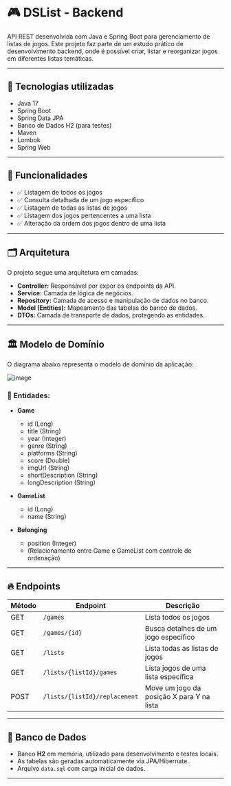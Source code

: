 # 🎮 DSList - Backend

API REST desenvolvida com Java e Spring Boot para gerenciamento de listas de jogos. Este projeto faz parte de um estudo prático de desenvolvimento backend, onde é possível criar, listar e reorganizar jogos em diferentes listas temáticas.

---

## 🚀 Tecnologias utilizadas
- Java 17
- Spring Boot
- Spring Data JPA
- Banco de Dados H2 (para testes)
- Maven
- Lombok
- Spring Web

---

## 🔗 Funcionalidades
- ✅ Listagem de todos os jogos
- ✅ Consulta detalhada de um jogo específico
- ✅ Listagem de todas as listas de jogos
- ✅ Listagem dos jogos pertencentes a uma lista
- ✅ Alteração da ordem dos jogos dentro de uma lista

---

## 🗂️ Arquitetura
O projeto segue uma arquitetura em camadas:

- **Controller:** Responsável por expor os endpoints da API.
- **Service:** Camada de lógica de negócios.
- **Repository:** Camada de acesso e manipulação de dados no banco.
- **Model (Entities):** Mapeamento das tabelas do banco de dados.
- **DTOs:** Camada de transporte de dados, protegendo as entidades.

---

## 🏛️ Modelo de Domínio

O diagrama abaixo representa o modelo de domínio da aplicação:

![image](https://github.com/user-attachments/assets/8559d694-a703-41f2-a86c-4e073c3c6883)


### 🔹 Entidades:

- **Game**
  - id (Long)
  - title (String)
  - year (Integer)
  - genre (String)
  - platforms (String)
  - score (Double)
  - imgUrl (String)
  - shortDescription (String)
  - longDescription (String)

- **GameList**
  - id (Long)
  - name (String)

- **Belonging**
  - position (Integer)
  - (Relacionamento entre Game e GameList com controle de ordenação)

---

## 🔥 Endpoints

| Método | Endpoint                            | Descrição                                     |
|--------|--------------------------------------|------------------------------------------------|
| GET    | `/games`                            | Lista todos os jogos                          |
| GET    | `/games/{id}`                        | Busca detalhes de um jogo específico           |
| GET    | `/lists`                             | Lista todas as listas de jogos                |
| GET    | `/lists/{listId}/games`              | Lista jogos de uma lista específica            |
| POST   | `/lists/{listId}/replacement`        | Move um jogo da posição X para Y na lista     |

---

## 💾 Banco de Dados

- Banco **H2** em memória, utilizado para desenvolvimento e testes locais.
- As tabelas são geradas automaticamente via JPA/Hibernate.
- Arquivo `data.sql` com carga inicial de dados.

---
